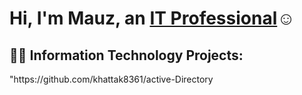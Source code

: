  <h1>Hi, I'm Mauz, an <a href="https://linkedin.com/in/Josh">IT Professional</a>☺</h1>

<h2>👨‍💻 Information Technology Projects:</h2>
"https://github.com/khattak8361/active-Directory

